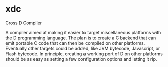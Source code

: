 xdc
====

Cross D Compiler

A compiler aimed at making it easier to target miscellaneous platforms with the D programming language.  The plan is to create a C backend that can 
emit portable C code that can then be compiled on other platforms.  Eventually other targets could be added, like JVM bytecode, Javascript, or Flash 
bytecode.  In principle, creating a working port of D on other platforms should be as easy as setting a few configuration options and letting it rip.
